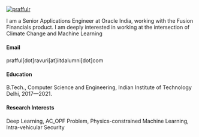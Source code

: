 

[![praffulr](https://img.shields.io/badge/senli1073-github-blue?logo=github)](https://github.com/praffulr)

I am a Senior Applications Engineer at Oracle India, working with the Fusion Financials product. I am deeply interested in working at the intersection of Climate Change and Machine Learning
#### Email
prafful[dot]ravuri[at]iitdalumni[dot]com

#### Education
B.Tech., Computer Science and Engineering, Indian Institute of Technology Delhi, 2017—2021.

#### Research Interests
Deep Learning, AC_OPF Problem, Physics-constrained Machine Learning, Intra-vehicular Security

